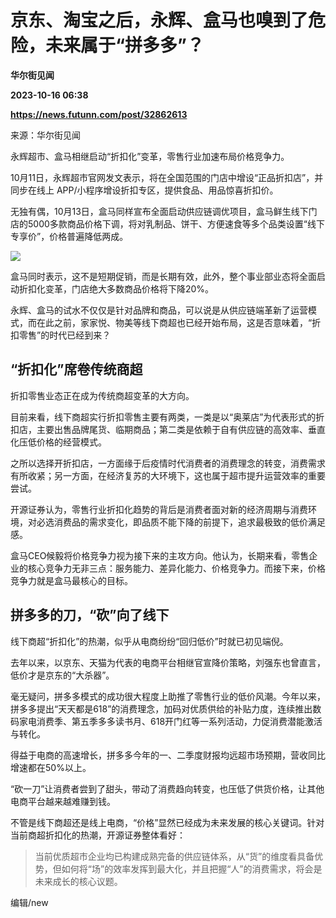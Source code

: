 # 京东、淘宝之后，永辉、盒马也嗅到了危险，未来属于“拼多多”？
**华尔街见闻**

**2023-10-16 06:38**

**https://news.futunn.com/post/32862613**

来源：华尔街见闻

永辉超市、盒马相继启动“折扣化”变革，零售行业加速布局价格竞争力。

10月11日，永辉超市官网发文表示，将在全国范围的门店中增设“正品折扣店”，并同步在线上 APP/小程序增设折扣专区，提供食品、用品惊喜折扣价。

无独有偶，10月13日，盒马同样宣布全面启动供应链调优项目，盒马鲜生线下门店的5000多款商品价格下调，将对乳制品、饼干、方便速食等多个品类设置“线下专享价”，价格普遍降低两成。

![](https://newsfile.futunn.com/public/NN-PersistNewsContentImage/7781/20231016/0-7052c827e8afa5feab2e15774e0c505d-0-3323182a4aaa2fb493a4daf443574be8.jpg/big)

盒马同时表示，这不是短期促销，而是长期有效，此外，整个事业部业态将全面启动折扣化变革，门店绝大多数商品价格将下降20%。

永辉、盒马的试水不仅仅是针对品牌和商品，可以说是从供应链端革新了运营模式，而在此之前，家家悦、物美等线下商超也已经开始布局，这是否意味着，“折扣零售”的时代已经到来？

“折扣化”席卷传统商超
-----------

折扣零售业态正在成为传统商超变革的大方向。

目前来看，线下商超实行折扣零售主要有两类，一类是以“奥莱店”为代表形式的折扣店，主要出售品牌尾货、临期商品；第二类是依赖于自有供应链的高效率、垂直化压低价格的经营模式。

之所以选择开折扣店，一方面缘于后疫情时代消费者的消费理念的转变，消费需求有所收紧；另一方面，在经济复苏的大环境下，这也属于超市提升运营效率的重要尝试。

开源证券认为，零售行业折扣化趋势的背后是消费者面对新的经济周期与消费环境，对必选消费品的需求变化，即品质不能下降的前提下，追求最极致的低价满足感。

盒马CEO候毅将价格竞争力视为接下来的主攻方向。他认为，长期来看，零售企业的核心竞争力无非三点：服务能力、差异化能力、价格竞争力。而接下来，价格竞争力就是盒马最核心的目标。

拼多多的刀，“砍”向了线下
-------------

线下商超“折扣化”的热潮，似乎从电商纷纷“回归低价”时就已初见端倪。

去年以来，以京东、天猫为代表的电商平台相继官宣降价策略，刘强东也曾直言，低价才是京东的“大杀器”。

毫无疑问，拼多多模式的成功很大程度上助推了零售行业的低价风潮。今年以来，拼多多提出“天天都是618”的消费理念，加码对优质供给的补贴力度，连续推出数码家电消费季、第五季多多读书月、618开门红等一系列活动，力促消费潜能激活与转化。

得益于电商的高速增长，拼多多今年的一、二季度财报均远超市场预期，营收同比增速都在50%以上。

“砍一刀”让消费者尝到了甜头，带动了消费趋向转变，也压低了供货价格，让其他电商平台越来越难赚到钱。

不管是线下商超还是线上电商，“价格”显然已经成为未来发展的核心关键词。针对当前商超折扣化的热潮，开源证券整体看好：

> 当前优质超市企业均已构建成熟完备的供应链体系，从“货”的维度看具备优势，但如何将“场”的效率发挥到最大化，并且把握“人”的消费需求，将会是未来成长的核心议题。

编辑/new